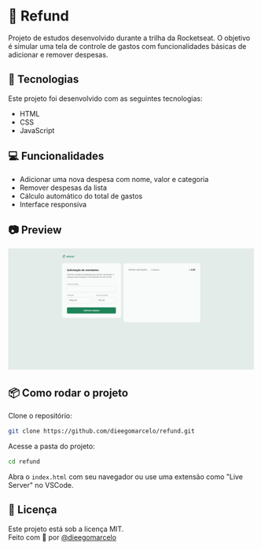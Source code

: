 # 💸 Refund

Projeto de estudos desenvolvido durante a trilha da Rocketseat. O objetivo é simular uma tela de controle de gastos com funcionalidades básicas de adicionar e remover despesas.

## 🚀 Tecnologias

Este projeto foi desenvolvido com as seguintes tecnologias:

- HTML
- CSS
- JavaScript

## 💻 Funcionalidades

- Adicionar uma nova despesa com nome, valor e categoria
- Remover despesas da lista
- Cálculo automático do total de gastos
- Interface responsiva

## 📷 Preview

<img src="./screenshot.png" alt="Prévia da aplicação" width="500">


## 📦 Como rodar o projeto

Clone o repositório:

```bash
git clone https://github.com/dieegomarcelo/refund.git
```

Acesse a pasta do projeto:

```bash
cd refund
```

Abra o `index.html` com seu navegador ou use uma extensão como "Live Server" no VSCode.

## 📝 Licença

Este projeto está sob a licença MIT.  
Feito com 💙 por [@dieegomarcelo](https://github.com/dieegomarcelo)

